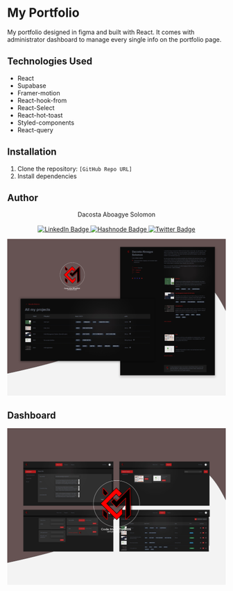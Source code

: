 # My Portfolio
My portfolio designed in figma and built with React. It comes with administrator dashboard to manage every single info on the portfolio page.

## Technologies Used
- React
- Supabase 
- Framer-motion
- React-hook-from
- React-Select
- React-hot-toast
- Styled-components
- React-query

## Installation
1. Clone the repository: `[GitHub Repo URL]`
2. Install dependencies

## Author

<div align="center"> Dacosta Aboagye Solomon</div>

<br/>

<div id="badges" align="center">
  <a href="https://www.linkedin.com/in/solomon-aboagye-011776210/">
    <img src="https://img.shields.io/badge/LinkedIn-blue?style=for-the-badge&logo=linkedin&logoColor=white" alt="LinkedIn Badge"/>
  </a>
  <a href="https://dacostasolomon-codeman.hashnode.dev">
    <img src="https://img.shields.io/badge/Hashnode-blue?style=for-the-badge&logo=hashnode&logoColor=white" alt="Hashnode Badge"/>
  </a>
  <a href="https://twitter.com/CODE_COSTA">
    <img src="https://img.shields.io/badge/Twitter-blue?style=for-the-badge&logo=twitter&logoColor=white" alt="Twitter Badge"/>
  </a>
</div>

![alt text](ui_images/img-1-q.png)

## Dashboard

![alt text](ui_images/img-3-q.png)